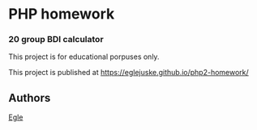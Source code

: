 # PHP homework

### 20 group BDI calculator

This project is for educational porpuses only.

This project is published at https://eglejuske.github.io/php2-homework/

## Authors

[Egle](https://github.com/EgleJuske/)
